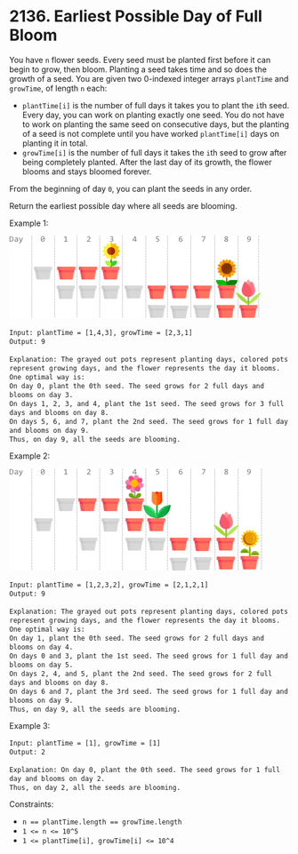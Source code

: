 # 2136. Earliest Possible Day of Full Bloom

You have `n` flower seeds. Every seed must be planted first before it can begin to grow, then bloom. Planting a seed takes time and so does the growth of a seed. You are given two 0-indexed integer arrays `plantTime` and `growTime`, of length `n` each:

- `plantTime[i]` is the number of full days it takes you to plant the `i`th seed. Every day, you can work on planting exactly one seed. You do not have to work on planting the same seed on consecutive days, but the planting of a seed is not complete until you have worked `plantTime[i]` days on planting it in total.
- `growTime[i]` is the number of full days it takes the `i`th seed to grow after being completely planted. After the last day of its growth, the flower blooms and stays bloomed forever.

From the beginning of day `0`, you can plant the seeds in any order.

Return the earliest possible day where all seeds are blooming.

Example 1:

![](example_1.png)

    Input: plantTime = [1,4,3], growTime = [2,3,1]
    Output: 9

    Explanation: The grayed out pots represent planting days, colored pots represent growing days, and the flower represents the day it blooms.
    One optimal way is:
    On day 0, plant the 0th seed. The seed grows for 2 full days and blooms on day 3.
    On days 1, 2, 3, and 4, plant the 1st seed. The seed grows for 3 full days and blooms on day 8.
    On days 5, 6, and 7, plant the 2nd seed. The seed grows for 1 full day and blooms on day 9.
    Thus, on day 9, all the seeds are blooming.

Example 2:

![](example_2.png)
    
    Input: plantTime = [1,2,3,2], growTime = [2,1,2,1]
    Output: 9

    Explanation: The grayed out pots represent planting days, colored pots represent growing days, and the flower represents the day it blooms.
    One optimal way is:
    On day 1, plant the 0th seed. The seed grows for 2 full days and blooms on day 4.
    On days 0 and 3, plant the 1st seed. The seed grows for 1 full day and blooms on day 5.
    On days 2, 4, and 5, plant the 2nd seed. The seed grows for 2 full days and blooms on day 8.
    On days 6 and 7, plant the 3rd seed. The seed grows for 1 full day and blooms on day 9.
    Thus, on day 9, all the seeds are blooming.

Example 3:

    Input: plantTime = [1], growTime = [1]
    Output: 2

    Explanation: On day 0, plant the 0th seed. The seed grows for 1 full day and blooms on day 2.
    Thus, on day 2, all the seeds are blooming.

Constraints:

- `n == plantTime.length == growTime.length`
- `1 <= n <= 10^5`
- `1 <= plantTime[i], growTime[i] <= 10^4`